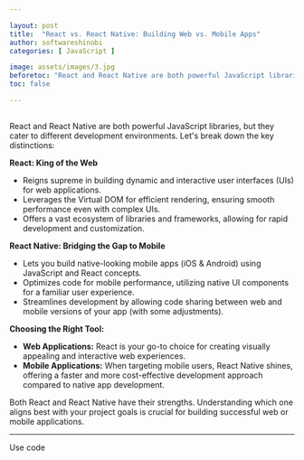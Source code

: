 ```yaml
---

layout: post
title:  "React vs. React Native: Building Web vs. Mobile Apps"
author: softwareshinobi
categories: [ JavaScript ]

image: assets/images/3.jpg
beforetoc: "React and React Native are both powerful JavaScript libraries. Let's break down the key distinctions."
toc: false

---
```


## 

React and React Native are both powerful JavaScript libraries, but they cater to different development environments. Let's break down the key distinctions:

**React: King of the Web**

* Reigns supreme in building dynamic and interactive user interfaces (UIs) for web applications.
* Leverages the Virtual DOM for efficient rendering, ensuring smooth performance even with complex UIs.
* Offers a vast ecosystem of libraries and frameworks, allowing for rapid development and customization.

**React Native: Bridging the Gap to Mobile**

* Lets you build native-looking mobile apps (iOS & Android) using JavaScript and React concepts.
* Optimizes code for mobile performance, utilizing native UI components for a familiar user experience.
* Streamlines development by allowing code sharing between web and mobile versions of your app (with some adjustments).

**Choosing the Right Tool:**

* **Web Applications:** React is your go-to choice for creating visually appealing and interactive web experiences.
* **Mobile Applications:** When targeting mobile users, React Native shines, offering a faster and more cost-effective development approach compared to native app development.

Both React and React Native have their strengths. Understanding which one aligns best with your project goals is crucial for building successful web or mobile applications.

****

Use code
